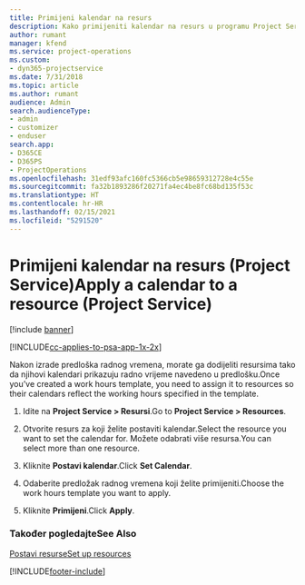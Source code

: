 ```yaml
---
title: Primijeni kalendar na resurs
description: Kako primijeniti kalendar na resurs u programu Project Service
author: rumant
manager: kfend
ms.service: project-operations
ms.custom:
- dyn365-projectservice
ms.date: 7/31/2018
ms.topic: article
ms.author: rumant
audience: Admin
search.audienceType:
- admin
- customizer
- enduser
search.app:
- D365CE
- D365PS
- ProjectOperations
ms.openlocfilehash: 31edf93afc160fc5366cb5e98659312728e4c55e
ms.sourcegitcommit: fa32b1893286f20271fa4ec4be8fc68bd135f53c
ms.translationtype: HT
ms.contentlocale: hr-HR
ms.lasthandoff: 02/15/2021
ms.locfileid: "5291520"
---
```

# <a name="apply-a-calendar-to-a-resource-project-service"></a><span data-ttu-id="7fa3d-103">Primijeni kalendar na resurs (Project Service)</span><span class="sxs-lookup"><span data-stu-id="7fa3d-103">Apply a calendar to a resource (Project Service)</span></span>

[!include [banner](../includes/psa-now-project-operations.md)]

[!INCLUDE[cc-applies-to-psa-app-1x-2x](../includes/cc-applies-to-psa-app-1x-2x.md)]

<span data-ttu-id="7fa3d-104">Nakon izrade predloška radnog vremena, morate ga dodijeliti resursima tako da njihovi kalendari prikazuju radno vrijeme navedeno u predlošku.</span><span class="sxs-lookup"><span data-stu-id="7fa3d-104">Once you’ve created a work hours template, you need to assign it to resources so their calendars reflect the working hours specified in the template.</span></span>  
  
1.  <span data-ttu-id="7fa3d-105">Idite na **Project Service > Resursi**.</span><span class="sxs-lookup"><span data-stu-id="7fa3d-105">Go to **Project Service > Resources**.</span></span>  
  
2.  <span data-ttu-id="7fa3d-106">Otvorite resurs za koji želite postaviti kalendar.</span><span class="sxs-lookup"><span data-stu-id="7fa3d-106">Select the resource you want to set the calendar for.</span></span> <span data-ttu-id="7fa3d-107">Možete odabrati više resursa.</span><span class="sxs-lookup"><span data-stu-id="7fa3d-107">You can select more than one resource.</span></span>  
  
3.  <span data-ttu-id="7fa3d-108">Kliknite **Postavi kalendar**.</span><span class="sxs-lookup"><span data-stu-id="7fa3d-108">Click **Set Calendar**.</span></span>  
  
4.  <span data-ttu-id="7fa3d-109">Odaberite predložak radnog vremena koji želite primijeniti.</span><span class="sxs-lookup"><span data-stu-id="7fa3d-109">Choose the work hours template you want to apply.</span></span>  
  
5.  <span data-ttu-id="7fa3d-110">Kliknite **Primijeni**.</span><span class="sxs-lookup"><span data-stu-id="7fa3d-110">Click **Apply**.</span></span>  
  
### <a name="see-also"></a><span data-ttu-id="7fa3d-111">Također pogledajte</span><span class="sxs-lookup"><span data-stu-id="7fa3d-111">See Also</span></span>  
 [<span data-ttu-id="7fa3d-112">Postavi resurse</span><span class="sxs-lookup"><span data-stu-id="7fa3d-112">Set up resources</span></span>](../psa/set-up-resources.md)


[!INCLUDE[footer-include](../includes/footer-banner.md)]